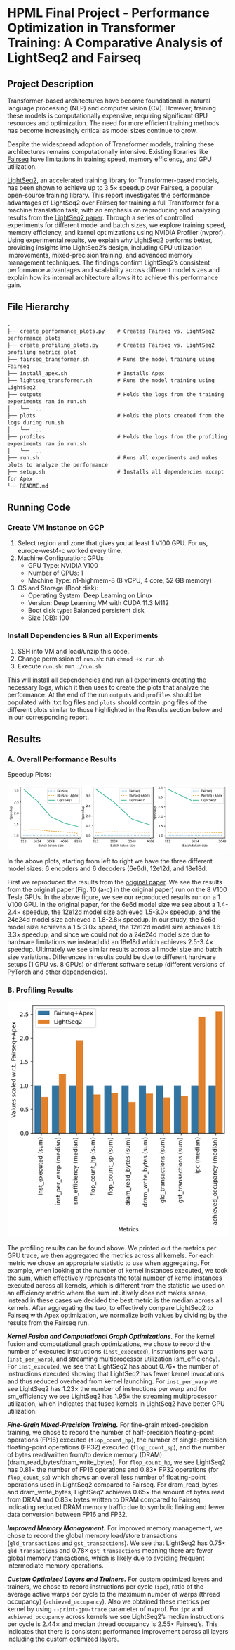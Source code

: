 # HPML Final Project - Performance Optimization in Transformer Training: A Comparative Analysis of LightSeq2 and Fairseq

## Project Description

Transformer-based architectures have become foundational in natural language processing (NLP) and computer vision (CV). However, training these models is computationally expensive, requiring significant GPU resources and optimization. The need for more efficient training methods has become increasingly critical as model sizes continue to grow.

Despite the widespread adoption of Transformer models, training these architectures remains computationally intensive. Existing libraries like [Fairseq](https://github.com/facebookresearch/fairseq) have limitations in training speed, memory efficiency, and GPU utilization.

[LightSeq2](https://github.com/bytedance/lightseq), an accelerated training library for Transformer-based models, has been shown to achieve up to 3.5× speedup over Fairseq, a popular open-source training library. This report investigates the performance advantages of LightSeq2 over Fairseq for training a full Transformer for a machine translation task, with an emphasis on reproducing and analyzing results from the [LightSeq2 paper](https://arxiv.org/abs/2110.05722). Through a series of controlled experiments for different model and batch sizes, we explore training speed, memory efficiency, and kernel optimizations using NVIDIA Profiler (nvprof). Using experimental results, we explain why LightSeq2 performs better, providing insights into LightSeq2’s design, including GPU utilization improvements, mixed-precision training, and advanced memory management techniques. The findings confirm LightSeq2’s consistent performance advantages and scalability across different model sizes and explain how its internal architecture allows it to achieve this performance gain.

## File Hierarchy

```text
.
├── create_performance_plots.py    # Creates Fairseq vs. LightSeq2 performance plots
├── create_profiling_plots.py      # Creates Fairseq vs. LightSeq2 profiling metrics plot
├── fairseq_transformer.sh         # Runs the model training using Fairseq
├── install_apex.sh                # Installs Apex
├── lightseq_transformer.sh        # Runs the model training using LightSeq2
├── outputs                        # Holds the logs from the training experiments ran in run.sh
│   └── ...
├── plots                          # Holds the plots created from the logs during run.sh
│   └── ...
├── profiles                       # Holds the logs from the profiling experiments ran in run.sh
│   └── ...
├── run.sh                         # Runs all experiments and makes plots to analyze the performance
├── setup.sh                       # Installs all dependencies except for Apex
└── README.md
```

## Running Code

### Create VM Instance on GCP

1. Select region and zone that gives you at least 1 V100 GPU. For us, europe-west4-c worked every time.
2. Machine Configuration: GPUs
   - GPU Type: NVIDIA V100
   - Number of GPUs: 1
   - Machine Type: n1-highmem-8 (8 vCPU, 4 core, 52 GB memory)
3. OS and Storage (Boot disk):
   - Operating System: Deep Learning on Linux
   - Version: Deep Learning VM with CUDA 11.3 M112
   - Boot disk type: Balanced persistent disk
   - Size (GB): 100

### Install Dependencies & Run all Experiments

1. SSH into VM and load/unzip this code.
2. Change permission of `run.sh`: run `chmod +x run.sh`
3. Execute `run.sh`: run `./run.sh`

This will install all dependencies and run all experiments creating the necessary logs, which it then uses to create the plots that analyze the performance. At the end of the run `outputs` and `profiles` should be populated with .txt log files and `plots` should contain .png files of the different plots similar to those highlighted in the Results section below and in our corresponding report.

## Results

### A. Overall Performance Results

Speedup Plots:

![alt text](plots/speedup_plots.png)

In the above plots, starting from left to right we have the three different model sizes: 6 encoders and 6 decoders (6e6d), 12e12d, and 18e18d.

First we reproduced the results from the [original paper](https://arxiv.org/abs/2110.05722). We see the results from the original paper (Fig. 10 (a-c) in the original paper) run on the 8 V100 Tesla GPUs. In the above figure, we see our reproduced results run on a 1 V100 GPU. In the original paper, for the 6e6d model size we see about  a 1.4-2.4× speedup, the 12e12d model size achieved 1.5-3.0× speedup, and the 24e24d model size achieved a 1.8-2.8× speedup. In our study, the 6e6d model size achieves a 1.5-3.0× speed, the 12e12d model size achieves 1.6-3.3× speedup, and since we could not do a 24e24d model size due to hardware limitations we instead did an 18e18d which achieves 2.5-3.4× speedup. Ultimately we see similar results across all model size and batch size variations. Differences in results could be due to different hardware setups (1 GPU vs. 8 GPUs) or different software setup (different versions of PyTorch and other dependencies).

### B. Profiling Results

![alt text](plots/profiling_metrics.png)

The profiling results can be found above. We printed out the metrics per GPU trace, we then aggregated the metrics across all kernels. For each metric we chose an appropriate statistic to use when aggregating. For example, when looking at the number of kernel instances executed, we took the sum, which effectively represents the total number of kernel instances executed across all kernels, which is different from the statistic we used on an efficiency metric where the sum intuitively does not makes sense, instead in these cases we decided the best metric is the median across all kernels. After aggregating the two, to effectively compare LightSeq2 to Fairseq with Apex optimization, we normalize both values by dividing by the results from the Fairseq run.

***Kernel Fusion and Computational Graph Optimizations.*** For the kernel fusion and computational graph optimizations, we chose to record the number of executed instructions (`inst_executed`), instructions per warp (`inst_per_warp`), and streaming multiprocessor utilization (sm_efficiency). For `inst_executed`, we see that LightSeq2 has about 0.76× the number of instructions executed showing that LightSeq2 has fewer kernel invocations and thus reduced overhead from kernel launching. For `inst_per_warp` we see LightSeq2 has 1.23× the number of instructions per warp and for sm_efficiency we see LightSeq2 has 1.95× the streaming multiprocessor utilization, which indicates that fused kernels in LightSeq2 have better GPU utilization.

***Fine-Grain Mixed-Precision Training.*** For fine-grain mixed-precision training, we chose to record the number of half-precision floating-point operations (FP16) executed (`flop_count_hp`), the number of single-precision floating-point operations (FP32) executed (`flop_count_sp`), and the number of bytes read/written from/to device memory (DRAM) (dram_read_bytes/dram_write_bytes). For `flop_count_hp`, we see LightSeq2 has 0.81× the number of FP16 operations and 0.83× FP32 operations (for `flop_count_sp`) which shows an overall less number of floating-point operations used in LightSeq2 compared to Fairseq. For dram_read_bytes and dram_write_bytes, LightSeq2 achieves 0.65× the amount of bytes read from DRAM and 0.83× bytes written to DRAM compared to Fairseq, indicating reduced DRAM memory traffic due to symbolic linking and fewer data conversion between FP16 and FP32.

***Improved Memory Management.*** For improved memory management, we chose to record the global memory load/store transactions (`gld_transactions` and `gst_transactions`). We see that LightSeq2 has 0.75× `gld_transactions` and 0.78× `gst_transactions` meaning there are fewer global memory transactions, which is likely due to avoiding frequent intermediate memory operations.

***Custom Optimized Layers and Trainers.*** For custom optimized layers and trainers, we chose to record instructions per cycle (`ipc`), ratio of the average active warps per cycle to the maximum number of warps (thread occupancy) (`achieved_occupancy`). Also we obtained these metrics per kernel by using `--print-gpu-trace` parameter of nvprof. For `ipc` and `achieved_occupancy` across kernels we see LightSeq2’s median instructions per cycle is 2.44× and median thread occupancy is 2.55× Fairseq’s. This indicates that there is consistent performance improvement across all layers including the custom optimized layers.
